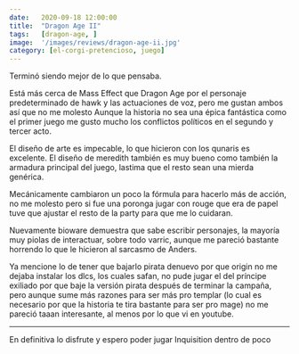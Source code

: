 ```yaml
---
date:   2020-09-18 12:00:00
title:  "Dragon Age II"
tags:   [dragon-age, ]
image:  '/images/reviews/dragon-age-ii.jpg'
category: [el-corgi-pretencioso, juego]
---
```

Terminó siendo mejor de lo que pensaba.

Está más cerca de Mass Effect que Dragon Age por el personaje predeterminado de hawk y las actuaciones de voz, pero me gustan ambos así que no me molesto
Aunque la historia no sea una épica fantástica como el primer juego me gusto mucho los conflictos políticos en el segundo y tercer acto.

El diseño de arte es impecable, lo que hicieron con los qunaris es excelente. El diseño de meredith también es muy bueno como también la armadura principal del juego, lastima que el resto sean una mierda genérica.

Mecánicamente cambiaron un poco la fórmula para hacerlo más de acción, no me molesto pero si fue una poronga jugar con rouge que era de papel tuve que ajustar el resto de la party para que me lo cuidaran.

Nuevamente bioware demuestra que sabe escribir personajes, la mayoría muy piolas de interactuar, sobre todo varric, aunque me pareció bastante horrendo lo que le hicieron al sarcasmo de Anders.

Ya mencione lo de tener que bajarlo pirata denuevo por que origin no me dejaba instalar los dlcs, los cuales safan, no pude jugar el del príncipe exiliado por que baje la versión pirata después de terminar la campaña, pero aunque sume más razones para ser más pro templar (lo cual es necesario por que la historia te tira bastante para ser pro mage) no me pareció taaan interesante, al menos por lo que vi en youtube.

<hr>

En definitiva lo disfrute y espero poder jugar Inquisition dentro de poco 